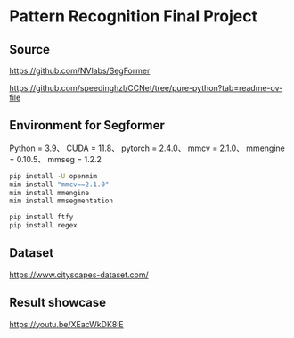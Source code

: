 # Pattern Recognition Final Project

## Source
https://github.com/NVlabs/SegFormer

https://github.com/speedinghzl/CCNet/tree/pure-python?tab=readme-ov-file

## Environment for Segformer

Python = 3.9、
CUDA = 11.8、
pytorch = 2.4.0、
mmcv = 2.1.0、
mmengine = 0.10.5、
mmseg = 1.2.2

```bash
pip install -U openmim
mim install "mmcv==2.1.0"
mim install mmengine
mim install mmsegmentation

pip install ftfy
pip install regex
```

## Dataset
https://www.cityscapes-dataset.com/

## Result showcase
https://youtu.be/XEacWkDK8iE
